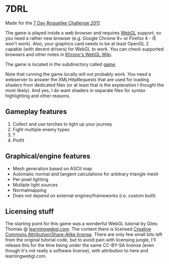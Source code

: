 7DRL
====

Made for the [7 Day Roguelike Challenge 2011](http://roguebasin.roguelikedevelopment.org/index.php?title=7DRL_Contest_2011).

The game is played inside a web browser and requires [WebGL](http://www.khronos.org/webgl/) support, so you need a rather new browser (e.g. Google Chrome 9+ or Firefox 4 - IE won't work). Also, your graphics card needs to be at least OpenGL 2 capable (with decent drivers) for WebGL to work. You can check supported browsers and other notes in [Khrono's WebGL Wiki](http://www.khronos.org/webgl/wiki/Getting_a_WebGL_Implementation).

The game is located in the subdirectory called [game](game/).

Note that running the game locally will not probably work. You need a webserver to answer the XMLHttpRequests that are used for loading shaders from dedicated files (or at least that is the explanation I thought the most likely). And yes, I do want shaders in separate files for syntax highlighting and other reasons.


Gameplay features
-----------------

1. Collect and use torches to light up your journey
2. Fight multiple enemy types
3. ?
4. Profit

Graphical/engine features
-------------------------

* Mesh generation based on ASCII map
* Automatic normal and tangent calculations for arbitrary triangle mesh
* Per-pixel lighting
* Multiple light sources
* Normalmapping
* Does not depend on external engines/frameworks (i.e. custom built)

Licensing stuff
---------------
The starting point for this game was a wonderful WebGL tutorial by Giles Thomas @ [learningwebgl.com](http://learningwebgl.com). The content there is licensed [Creative Commons Attribution/Share-Alike license](http://creativecommons.org/licenses/by-sa/3.0/). There are only few small bits left from the original tutorial code, but to avoid pain with licensing jungle, I'll release this for the time being under the same CC-BY-SA license (even though it's not really a software license), with attribution to here and learningwebgl.com.

